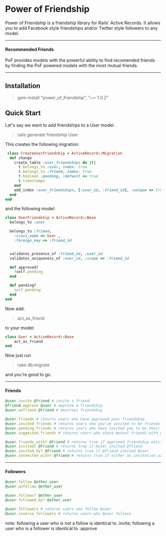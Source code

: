 Power of Friendship
================

Power of Friendship is a friendship library for Rails' Active Records. It allows you to add Facebook style friendships and/or Twitter style followers to any model.

-----
#### **Recommended Friends**
PoF provides models with the powerful ability to find recomended friends by finding the PoF powered models with the most mutual friends.

----

Installation
--------------

> gem install "power_of_friendship", "~> 1.0.2"

Quick Start
-------------
Let's say we want to add friendships to a User model.

> rails generate friendship User

This creates the following migration:
```ruby
 class CreateUserFriendship < ActiveRecord::Migration
  def change
    create_table :user_friendships do |t|
      t.belongs_to :user, index: true
      t.belongs_to :friend, index: true
      t.boolean :pending, :default => true
      t.timestamps
    end
    add_index :user_friendships, [:user_id, :friend_id], :unique => true
  end
end
```
and the following model:
```ruby
class UserFriendship < ActiveRecord::Base
  belongs_to :user 

  belongs_to :friend,
    :class_name => User ,
    :foreign_key => :friend_id


  validates_presence_of :friend_id, :user_id
  validates_uniqueness_of :user_id, :scope => :friend_id

  def approved?
    !self.pending
  end

  def pending?
    self.pending
  end
end
```

Now add:
> act_as_friend

to your model:
```ruby
class User < ActiveRecord::Base
    act_as_friend
end
```

Now just run
>rake db:migrate

and you're good to go.

----
#### **Friends**

```ruby
@user.invite @friend # invite a friend. 
@friend.approve @user # approve a friendship
@user.unfriend @friend # destroys friendship

@user.friends # returns users who have approved your friendship
@user.invited_friends # returns users who you've invited to be friends
@user.pending_friends # returns users who have invited you to be their friend
@user.suggested_friends # returns users who share mutual friends with you, ordered by number of common friends

@user.friends_with? @friend # returns true if approved friendship exists between @user and @friend
@user.invited? @friend # returns true if @user invited @friend
@user.invited_by? @friend # returns true if @friend invited @user
@user.connected_with? @friend # returns true if either an invitation or a friendship exists

```

----
#### **Followers**

```ruby
@user.follow @other_user 
@user.unfollow @other_user

@user.follows? @other_user 
@user.followed_by? @other_user

@user.followers # returns users who follow @user
@user.inverse_followers # returns users who @user follows
```
note: following a user who is not a follow is identical to .invite; following a user who is a follower is identical to .approve

